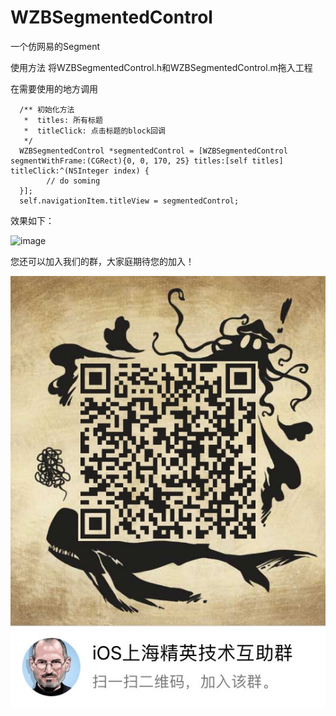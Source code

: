 # WZBSegmentedControl
一个仿网易的Segment

使用方法
  将WZBSegmentedControl.h和WZBSegmentedControl.m拖入工程
  
  在需要使用的地方调用
  ```
    /** 初始化方法
     *  titles: 所有标题
     *  titleClick: 点击标题的block回调
     */
    WZBSegmentedControl *segmentedControl = [WZBSegmentedControl segmentWithFrame:(CGRect){0, 0, 170, 25} titles:[self titles] titleClick:^(NSInteger index) {
          // do soming
    }];
    self.navigationItem.titleView = segmentedControl;
 ```
   
   效果如下：
   
   
 ![image](https://github.com/WZBbiao/WZBSegmentedControl/blob/master/1.gif?raw=true)
 

 
 您还可以加入我们的群，大家庭期待您的加入！
 
 ![image](https://raw.githubusercontent.com/WZBbiao/WZBSwitch/master/IMG_1850.JPG)

